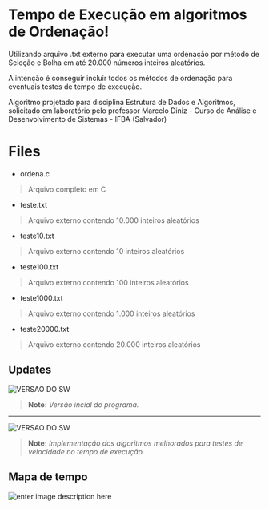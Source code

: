 # Tempo de Execução em algoritmos de Ordenação!

Utilizando arquivo .txt externo para executar uma ordenação por método de Seleção e Bolha em até 20.000 números inteiros aleatórios.

A intenção é conseguir incluir todos os métodos de ordenação para eventuais testes de tempo de execução.

Algoritmo projetado para disciplina Estrutura de Dados e Algoritmos, solicitado em laboratório pelo professor Marcelo Diniz - Curso de Análise e Desenvolvimento de Sistemas - IFBA (Salvador)


# Files

 - ordena.c
>Arquivo completo em C
 - teste.txt
 >Arquivo externo contendo 10.000 inteiros aleatórios
 - teste10.txt
 >Arquivo externo contendo 10 inteiros aleatórios
 - teste100.txt
>Arquivo externo contendo 100 inteiros aleatórios
 - teste1000.txt
 >Arquivo externo contendo 1.000 inteiros aleatórios
 - teste20000.txt
 >Arquivo externo contendo 20.000 inteiros aleatórios


## Updates
![VERSAO DO SW](https://img.shields.io/badge/Update-1.0-lightgrey.svg)
> **Note:** *Versão incial do programa.*
___
![VERSAO DO SW](https://img.shields.io/badge/Update-2.0-brightgreen.svg)
> **Note:** *Implementação dos algoritmos melhorados para testes de velocidade no tempo de execução.*


## Mapa de tempo
![enter image description here](https://orig00.deviantart.net/9a10/f/2018/201/7/a/tempo_de_execuo___adriel_de_oliveira_gama_by_vigarist-dchrkv4.png)

